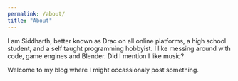 ```yaml
---
permalink: /about/
title: "About"
---
```


I am Siddharth, better known as Drac on all online platforms, a high school student, and a self taught programming hobbyist. I like messing around with code, game engines and Blender. Did I mention I like music? 

Welcome to my blog where I might occassionaly post something. 
